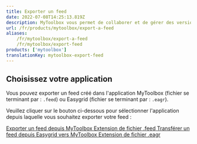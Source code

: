 ```yaml
---
title: Exporter un feed
date: 2022-07-08T14:25:13.819Z
description: MyToolbox vous permet de collaborer et de gérer des versions en exportant et en important des feeds dans des fichiers. Cette page vous explique comment exporter un feed depuis l'application.
url: /fr/products/mytoolbox/export-a-feed
aliases:
    /fr/mytoolbox/export-a-feed
    /fr/mytoolbox/export-feed
products: ['mytoolbox']
translationKey: mytoolbox-export-feed
---
```


## Choisissez votre application

Vous pouvez exporter un feed créé dans l'application MyToolbox (fichier se terminant par : `.feed`) ou Easygrid (fichier se terminant par : `.eagr`).

Veuillez cliquer sur le bouton ci-dessous pour sélectionner l'application depuis laquelle vous souhaitez exporter votre feed :

<a class="post-button" href="/fr/mytoolbox/export-a-feed/mytoolbox">
    <span class="post-button-title">Exporter un feed depuis MyToolbox</span>
    <span class="post-button-description">Extension de fichier .feed</span>
</a>
<a class="post-button" href="/fr/mytoolbox/export-a-feed/easygrid">
    <span class="post-button-title">Transférer un feed depuis Easygrid vers MyToolbox</span>
    <span class="post-button-description">Extension de fichier .eagr</span>
</a>